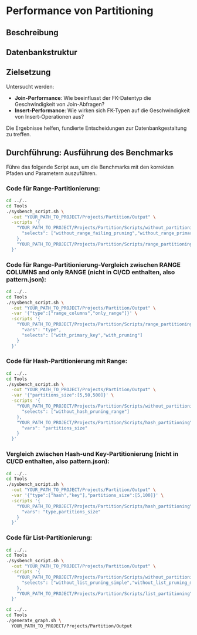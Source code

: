 # Performance von Partitioning
## Beschreibung

## Datenbankstruktur

## Zielsetzung
Untersucht werden:
- **Join-Performance**: Wie beeinflusst der FK-Datentyp die Geschwindigkeit von Join-Abfragen?
- **Insert-Performance**: Wie wirken sich FK-Typen auf die Geschwindigkeit von Insert-Operationen aus?

Die Ergebnisse helfen, fundierte Entscheidungen zur Datenbankgestaltung zu treffen.

## Durchführung: Ausführung des Benchmarks

Führe das folgende Script aus, um die Benchmarks mit den korrekten Pfaden und Parametern auszuführen.

### Code für Range-Partitionierung:
```bash
cd ../..
cd Tools
./sysbench_script.sh \
  -out "YOUR_PATH_TO_PROJECT/Projects/Partition/Output" \
  -scripts '{
    "YOUR_PATH_TO_PROJECT/Projects/Partition/Scripts/without_partitioning": {
      "selects": ["without_range_failing_pruning","without_range_primary_key"]
    },
    "YOUR_PATH_TO_PROJECT/Projects/Partition/Scripts/range_partitioning": {}
  }'
```

### Code für Range-Partitionierung-Vergleich zwischen RANGE COLUMNS and only RANGE (nicht in CI/CD enthalten, also pattern.json):
```bash
cd ../..
cd Tools
./sysbench_script.sh \
  -out "YOUR_PATH_TO_PROJECT/Projects/Partition/Output" \
  -var '{"type":["range_columns","only_range"]}' \
  -scripts '{
    "YOUR_PATH_TO_PROJECT/Projects/Partition/Scripts/range_partitioning": {
      "vars": "type",
      "selects": ["with_primary_key","with_pruning"]
    }
  }'
```

### Code für Hash-Partitionierung mit Range:
```bash
cd ../..
cd Tools
./sysbench_script.sh \
  -out "YOUR_PATH_TO_PROJECT/Projects/Partition/Output" \
  -var '{"partitions_size":[5,50,500]}' \
  -scripts '{
    "YOUR_PATH_TO_PROJECT/Projects/Partition/Scripts/without_partitioning": {
      "selects": ["without_hash_pruning_range"]
    },
    "YOUR_PATH_TO_PROJECT/Projects/Partition/Scripts/hash_partitioning": {
      "vars": "partitions_size"
    }
  }'
```

### Vergleich zwischen Hash-und Key-Partitionierung (nicht in CI/CD enthalten, also pattern.json):
```bash
cd ../..
cd Tools
./sysbench_script.sh \
  -out "YOUR_PATH_TO_PROJECT/Projects/Partition/Output" \
  -var '{"type":["hash","key"],"partitions_size":[5,100]}' \
  -scripts '{
    "YOUR_PATH_TO_PROJECT/Projects/Partition/Scripts/hash_partitioning": {
      "vars": "type,partitions_size"
    }
  }'
```

### Code für List-Partitionierung:
```bash
cd ../..
cd Tools
./sysbench_script.sh \
  -out "YOUR_PATH_TO_PROJECT/Projects/Partition/Output" \
  -scripts '{
    "YOUR_PATH_TO_PROJECT/Projects/Partition/Scripts/without_partitioning": {
      "selects": ["without_list_pruning_simple","without_list_pruning_multiple"]
    },
    "YOUR_PATH_TO_PROJECT/Projects/Partition/Scripts/list_partitioning": {}
  }'
```

```bash
cd ../..
cd Tools
./generate_graph.sh \
  YOUR_PATH_TO_PROJECT/Projects/Partition/Output
```